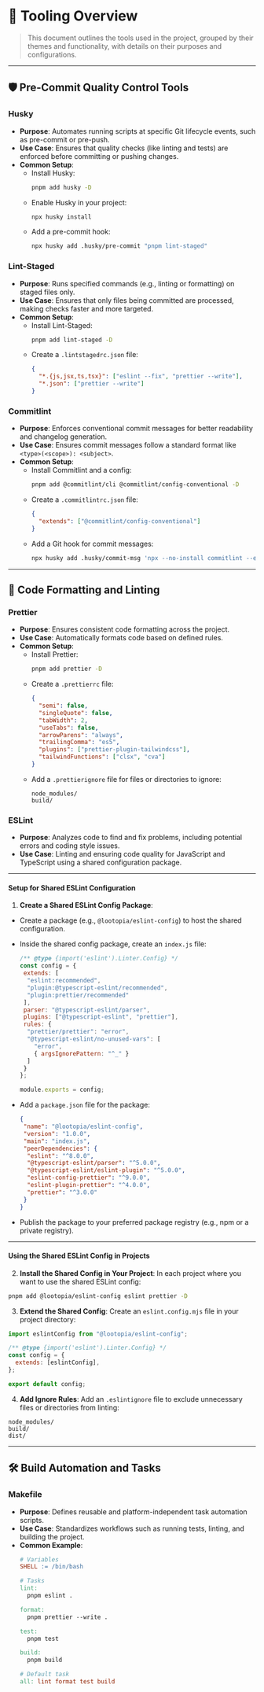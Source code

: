 # 🔨 Tooling Overview

> This document outlines the tools used in the project, grouped by their themes and functionality, with details on their purposes and configurations.

---

## 🛡️ Pre-Commit Quality Control Tools

### **Husky**
- **Purpose**: Automates running scripts at specific Git lifecycle events, such as pre-commit or pre-push.
- **Use Case**: Ensures that quality checks (like linting and tests) are enforced before committing or pushing changes.
- **Common Setup**:
  - Install Husky:
    ```bash
    pnpm add husky -D
    ```
  - Enable Husky in your project:
    ```bash
    npx husky install
    ```
  - Add a pre-commit hook:
    ```bash
    npx husky add .husky/pre-commit "pnpm lint-staged"
    ```

### **Lint-Staged**
- **Purpose**: Runs specified commands (e.g., linting or formatting) on staged files only.
- **Use Case**: Ensures that only files being committed are processed, making checks faster and more targeted.
- **Common Setup**:
  - Install Lint-Staged:
    ```bash
    pnpm add lint-staged -D
    ```
  - Create a `.lintstagedrc.json` file:
    ```json
    {
      "*.{js,jsx,ts,tsx}": ["eslint --fix", "prettier --write"],
      "*.json": ["prettier --write"]
    }
    ```

### **Commitlint**
- **Purpose**: Enforces conventional commit messages for better readability and changelog generation.
- **Use Case**: Ensures commit messages follow a standard format like `<type>(<scope>): <subject>`.
- **Common Setup**:
  - Install Commitlint and a config:
    ```bash
    pnpm add @commitlint/cli @commitlint/config-conventional -D
    ```
  - Create a `.commitlintrc.json` file:
    ```json
    {
      "extends": ["@commitlint/config-conventional"]
    }
    ```
  - Add a Git hook for commit messages:
    ```bash
    npx husky add .husky/commit-msg 'npx --no-install commitlint --edit "$1"'
    ```

---

## 🧹 Code Formatting and Linting

### **Prettier**
- **Purpose**: Ensures consistent code formatting across the project.
- **Use Case**: Automatically formats code based on defined rules.
- **Common Setup**:
  - Install Prettier:
    ```bash
    pnpm add prettier -D
    ```
  - Create a `.prettierrc` file:
    ```json
    {
      "semi": false,
      "singleQuote": false,
      "tabWidth": 2,
      "useTabs": false,
      "arrowParens": "always",
      "trailingComma": "es5",
      "plugins": ["prettier-plugin-tailwindcss"],
      "tailwindFunctions": ["clsx", "cva"]
    }
    ```
  - Add a `.prettierignore` file for files or directories to ignore:
    ```
    node_modules/
    build/
    ```

### **ESLint**
- **Purpose**: Analyzes code to find and fix problems, including potential errors and coding style issues.
- **Use Case**: Linting and ensuring code quality for JavaScript and TypeScript using a shared configuration package.

---

#### **Setup for Shared ESLint Configuration**
1. **Create a Shared ESLint Config Package**:
  - Create a package (e.g., `@lootopia/eslint-config`) to host the shared configuration.
  - Inside the shared config package, create an `index.js` file:

    ```js
    /** @type {import('eslint').Linter.Config} */
    const config = {
     extends: [
      "eslint:recommended",
      "plugin:@typescript-eslint/recommended",
      "plugin:prettier/recommended"
     ],
     parser: "@typescript-eslint/parser",
     plugins: ["@typescript-eslint", "prettier"],
     rules: {
      "prettier/prettier": "error",
      "@typescript-eslint/no-unused-vars": [
        "error",
        { argsIgnorePattern: "^_" }
      ]
     }
    };

    module.exports = config;
    ```

  - Add a `package.json` file for the package:
    ```json
    {
     "name": "@lootopia/eslint-config",
     "version": "1.0.0",
     "main": "index.js",
     "peerDependencies": {
      "eslint": "^8.0.0",
      "@typescript-eslint/parser": "^5.0.0",
      "@typescript-eslint/eslint-plugin": "^5.0.0",
      "eslint-config-prettier": "^9.0.0",
      "eslint-plugin-prettier": "^4.0.0",
      "prettier": "^3.0.0"
     }
    }
    ```

  - Publish the package to your preferred package registry (e.g., npm or a private registry).

---

#### **Using the Shared ESLint Config in Projects**

2. **Install the Shared Config in Your Project**:
  In each project where you want to use the shared ESLint config:

  ```bash
  pnpm add @lootopia/eslint-config eslint prettier -D
  ```

3. **Extend the Shared Config**:
  Create an `eslint.config.mjs` file in your project directory:

  ```js
  import eslintConfig from "@lootopia/eslint-config";

  /** @type {import('eslint').Linter.Config} */
  const config = {
    extends: [eslintConfig],
  };

  export default config;
  ```

4. **Add Ignore Rules**:
  Add an `.eslintignore` file to exclude unnecessary files or directories from linting:

  ```
  node_modules/
  build/
  dist/
  ```
---

## 🛠️ Build Automation and Tasks

### **Makefile**
- **Purpose**: Defines reusable and platform-independent task automation scripts.
- **Use Case**: Standardizes workflows such as running tests, linting, and building the project.
- **Common Example**:
  ```makefile
  # Variables
  SHELL := /bin/bash

  # Tasks
  lint:
  	pnpm eslint .

  format:
  	pnpm prettier --write .

  test:
  	pnpm test

  build:
  	pnpm build

  # Default task
  all: lint format test build
